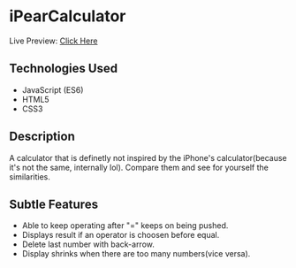 # iPearCalculator

Live Preview: [Click Here](https://zeronicc.github.io/iPearCalculator/)
## Technologies Used

* JavaScript (ES6)
* HTML5
* CSS3

## Description
A calculator that is definetly not inspired by the iPhone's calculator(because it's not the same, internally lol). 
Compare them and see for yourself the similarities.

## Subtle Features
* Able to keep operating after "=" keeps on being pushed.
* Displays result if an operator is choosen before equal.
* Delete last number with back-arrow.
* Display shrinks when there are too many numbers(vice versa).
